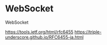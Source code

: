 # WebSocket
WebSocket

https://tools.ietf.org/html/rfc6455
https://triple-underscore.github.io/RFC6455-ja.html
